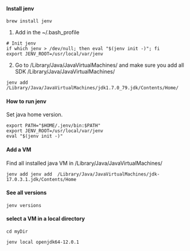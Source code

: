 #### Install jenv

```
brew install jenv
```

1) Add in the  ~/.bash_profile

```
# Init jenv
if which jenv > /dev/null; then eval "$(jenv init -)"; fi
export JENV_ROOT=/usr/local/var/jenv
```


2) Go to  /Library/Java/JavaVirtualMachines/ and make sure you add all SDK /Library/Java/JavaVirtualMachines/


```
jenv add /Library/Java/JavaVirtualMachines/jdk1.7.0_79.jdk/Contents/Home/
```

#### How to run jenv 

Set java home  version.

```
export PATH="$HOME/.jenv/bin:$PATH"
export JENV_ROOT=/usr/local/var/jenv
eval "$(jenv init -)"
```


#### Add a VM 
Find all installed java VM in /Library/Java/JavaVirtualMachines/

```
jenv add jenv add  /Library/Java/JavaVirtualMachines/jdk-17.0.3.1.jdk/Contents/Home 
```


#### See all versions

```
jenv versions
```

#### select a VM in a local directory
```
cd myDir

jenv local openjdk64-12.0.1
```
